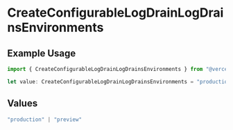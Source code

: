 # CreateConfigurableLogDrainLogDrainsEnvironments

## Example Usage

```typescript
import { CreateConfigurableLogDrainLogDrainsEnvironments } from "@vercel/sdk/models/operations/createconfigurablelogdrain.js";

let value: CreateConfigurableLogDrainLogDrainsEnvironments = "production";
```

## Values

```typescript
"production" | "preview"
```